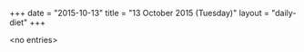 +++
date = "2015-10-13"
title = "13 October 2015 (Tuesday)"
layout = "daily-diet"
+++


\<no entries\>
